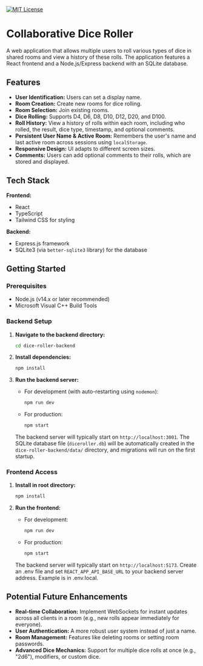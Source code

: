 [![MIT License](https://img.shields.io/github/license/alan2207/bulletproof-react)](https://github.com/Warwolfer/collaborative-dice-roller/blob/main/LICENSE)

# Collaborative Dice Roller

A web application that allows multiple users to roll various types of dice in shared rooms and view a history of these rolls. The application features a React frontend and a Node.js/Express backend with an SQLite database.

## Features

*   **User Identification:** Users can set a display name.
*   **Room Creation:** Create new rooms for dice rolling.
*   **Room Selection:** Join existing rooms.
*   **Dice Rolling:** Supports D4, D6, D8, D10, D12, D20, and D100.
*   **Roll History:** View a history of rolls within each room, including who rolled, the result, dice type, timestamp, and optional comments.
*   **Persistent User Name & Active Room:** Remembers the user's name and last active room across sessions using `localStorage`.
*   **Responsive Design:** UI adapts to different screen sizes.
*   **Comments:** Users can add optional comments to their rolls, which are stored and displayed.

## Tech Stack

**Frontend:**

*   React
*   TypeScript
*   Tailwind CSS for styling

**Backend:**

*   Express.js framework
*   SQLite3 (via `better-sqlite3` library) for the database

## Getting Started

### Prerequisites

*   Node.js (v14.x or later recommended)
*   Microsoft Visual C++ Build Tools

### Backend Setup

1.  **Navigate to the backend directory:**
    ```bash
    cd dice-roller-backend
    ```

2.  **Install dependencies:**
    ```bash
    npm install
    ```

3.  **Run the backend server:**
    *   For development (with auto-restarting using `nodemon`):
        ```bash
        npm run dev
        ```
    *   For production:
        ```bash
        npm start
        ```
    The backend server will typically start on `http://localhost:3001`.
    The SQLite database file (`diceroller.db`) will be automatically created in the `dice-roller-backend/data/` directory, and migrations will run on the first startup.

### Frontend Access

1.  **Install in root directory:**
    ```bash
    npm install
    ```

2.  **Run the frontend:**
    *   For development:
        ```bash
        npm run dev
        ```
    *   For production:
        ```bash
        npm start
        ```
    The backend server will typically start on `http://localhost:5173`.
    Create an .env file and set `REACT_APP_API_BASE_URL` to your backend server address. Example is in .env.local.


## Potential Future Enhancements

*   **Real-time Collaboration:** Implement WebSockets for instant updates across all clients in a room (e.g., new rolls appear immediately for everyone).
*   **User Authentication:** A more robust user system instead of just a name.
*   **Room Management:** Features like deleting rooms or setting room passwords.
*   **Advanced Dice Mechanics:** Support for multiple dice rolls at once (e.g., "2d6"), modifiers, or custom dice.
